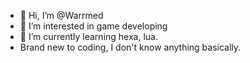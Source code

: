 - 👋 Hi, I’m @Warrmed
- 👀 I’m interested in game developing
- 🌱 I’m currently learning hexa, lua.
- Brand new to coding, I don't know anything basically.
